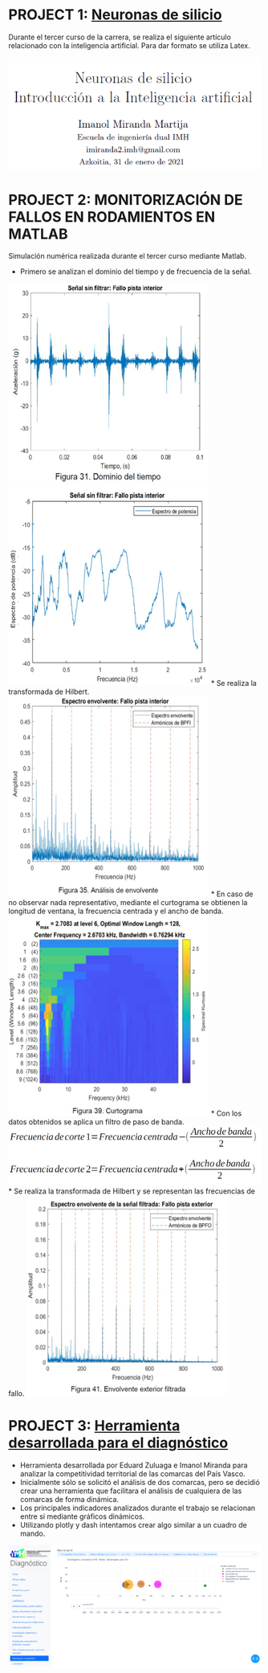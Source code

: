 # PROJECT 1: <a href="https://drive.google.com/file/d/1SMhT4I5KEW4q8PZr8d5GTpkCVgOt3J79/preview" target="_blank">Neuronas de silicio</a>
Durante el tercer curso de la carrera, se realiza el siguiente artículo relacionado con la inteligencia artificial. Para dar formato se utiliza Latex.

![](APP.PNG)

# PROJECT 2: MONITORIZACIÓN DE FALLOS EN RODAMIENTOS EN MATLAB

Simulación numérica realizada durante el tercer curso mediante Matlab.
* Primero se analizan el dominio del tiempo y de frecuencia de la señal.
<img src="tiempo.JPG" width="400" height="400">
<img src="frecuencia.JPG" width="400" height="400">
* Se realiza la transformada de Hilbert.
<img src="envolvente1.JPG" width="400" height="400">
* En caso de no observar nada representativo, mediante el curtograma se obtienen la longitud de ventana, la frecuencia centrada y el ancho de banda.
<img src="curtograma.JPG" width="400" height="400">
* Con los datos obtenidos se aplica un filtro de paso de banda.
<img src="filtro.JPG">
* Se realiza la transformada de Hilbert y se representan las frecuencias de fallo.
<img src="envolvente2.JPG" width="400" height="400">


# PROJECT 3: <a href="https://github.com/ImanolMir/Diagn-stico-de-competitividad-territorial" target="_blank">Herramienta desarrollada para el diagnóstico</a>

* Herramienta desarrollada por Eduard Zuluaga e Imanol Miranda para analizar la competitividad territorial de las comarcas del País Vasco.
* Inicialmente sólo se solicitó el análisis de dos comarcas, pero se decidió crear una herramienta que facilitara el análisis de cualquiera de las comarcas de forma dinámica.
* Los principales indicadores analizados durante el trabajo se relacionan entre sí mediante gráficos dinámicos.
* Utilizando plotly y dash intentamos crear algo similar a un cuadro de mando.

![](dash.PNG)



